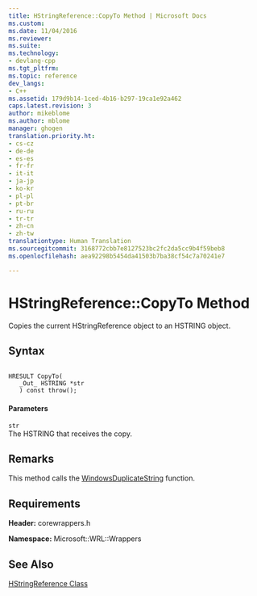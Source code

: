 ```yaml
---
title: HStringReference::CopyTo Method | Microsoft Docs
ms.custom: 
ms.date: 11/04/2016
ms.reviewer: 
ms.suite: 
ms.technology:
- devlang-cpp
ms.tgt_pltfrm: 
ms.topic: reference
dev_langs:
- C++
ms.assetid: 179d9b14-1ced-4b16-b297-19ca1e92a462
caps.latest.revision: 3
author: mikeblome
ms.author: mblome
manager: ghogen
translation.priority.ht:
- cs-cz
- de-de
- es-es
- fr-fr
- it-it
- ja-jp
- ko-kr
- pl-pl
- pt-br
- ru-ru
- tr-tr
- zh-cn
- zh-tw
translationtype: Human Translation
ms.sourcegitcommit: 3168772cbb7e8127523bc2fc2da5cc9b4f59beb8
ms.openlocfilehash: aea92298b5454da41503b7ba38cf54c7a70241e7

---
```

# HStringReference::CopyTo Method
Copies the current HStringReference object to an HSTRING object.  
  
## Syntax  
  
```  
  
HRESULT CopyTo(  
   _Out_ HSTRING *str  
   ) const throw();  
```  
  
#### Parameters  
 `str`  
 The HSTRING that receives the copy.  
  
## Remarks  
 This method calls the [WindowsDuplicateString](http://msdn.microsoft.com/library/br224634.aspx) function.  
  
## Requirements  
 **Header:** corewrappers.h  
  
 **Namespace:** Microsoft::WRL::Wrappers  
  
## See Also  
 [HStringReference Class](../windows/hstringreference-class.md)


<!--HONumber=Jan17_HO2-->



